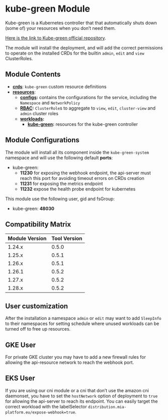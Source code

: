 # kube-green Module

Kube-green is a Kubernetes controller that that automatically shuts down (some of) your resources when you
don’t need them.

[Here is the link to Kube-green official repository].

The module will install the deployment, and will add the correct permissions to operate
on the installed CRDs for the builtin `admin`, `edit` and `view` ClusterRoles.

## Module Contents

- **[crds](./base/crds)**: `kube-green` custom resource definitions
- **[resources](./base/resources)**:
  - **[configs](./base/resources/configs):** contains the configurations for the service, including the `Namespace` and
			`NetworkPolicy`
  - **[RBAC](./base/resources/rbac):** `ClusterRole`s to aggregate to `view`, `edit`, `cluster-view` and `admin`
			cluster roles
  - **[workloads](./base/resources/workloads):**
    - **[kube-green](./base/resources/workloads/kube-green):** resources for the kube-green controller

## Module Configurations

The module will install all its component inside the `kube-green-system` namespace and will use the following
default **ports**:

- kube-green:
  - **11230** for exposing the webhook endpoint, the api-server must reach this port for avoiding timeout errors on
		CRDs creation
  - **11231** for exposing the metrics endpoint
  - **11232** expose the health probe endpoint for kubernetes

This module use the following user, gid and fsGroup:

- kube-green: **48030**

## Compatibility Matrix

| Module Version | Tool Version   |
|----------------|----------------|
| 1.24.x         | 0.5.0          |
| 1.25.x         | 0.5.1          |
| 1.26.x         | 0.5.1          |
| 1.26.1         | 0.5.2          |
| 1.27.x         | 0.5.2          |
| 1.28.x         | 0.5.2          |

## User customization

After the installation a namespace `admin` or `edit` may want to add `SleepInfo` to their namespaces for setting
schedule where unused workloads can be turned off to free up resources.

## GKE User

For private GKE cluster you may have to add a new firewall rules for allowing the api-resource network to
reach the webhook port.

## EKS User

If you are using our cni module or a cni that don’t use the amazon cni daemonset, you have to set the `hostNetwork`
option of deployment to `true` for allowing the api-server to reach its endpoint. You can easily target the correct
workload with the labelSelector `distribution.mia-platform.eu/expose-webhook=true`.

[Here is the link to Kube-green official repository]: https://github.com/kube-green/kube-green "kube-green GitHub Reository"
